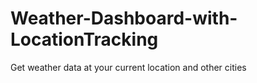 # Weather-Dashboard-with-LocationTracking
Get weather data at your current location and other cities 
